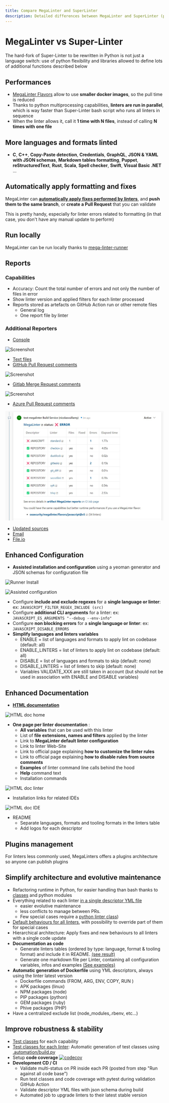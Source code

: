 ```yaml
---
title: Compare MegaLinter and SuperLinter
description: Detailed differences between MegaLinter and SuperLinter (performances, reporters, architecture...)
---
```

<!-- markdownlint-disable MD013 -->
<!-- Generated by .automation/build.py, please do not update manually -->
<!-- mega-linter-vs-super-linter-section-start -->

# MegaLinter vs Super-Linter

The hard-fork of Super-Linter to be rewritten in Python is not just a language switch: use of python flexibility and libraries allowed to define lots of additional functions described below

## Performances

- [MegaLinter Flavors](flavors.md) allow to use **smaller docker images**, so the pull time is reduced
- Thanks to python multiprocessing capabilities, **linters are run in parallel**, which is way faster than Super-Linter bash script who runs all linters in sequence
- When the linter allows it, call it **1 time with N files**, instead of calling **N times with one file**

## More languages and formats linted

- **C**, **C++**, **Copy-Paste detection**, **Credentials**, **GraphQL**, **JSON & YAML with JSON schemas**, **Markdown tables formatting**, **Puppet**, **reStructuredText**, **Rust**, **Scala**, **Spell checker**, **Swift**, **Visual Basic .NET** ...

## Automatically apply formatting and fixes

MegaLinter can [**automatically apply fixes performed by linters**](configuration.md#apply-fixes), and **push them to the same branch**, or **create a Pull Request** that you can validate

This is pretty handy, especially for linter errors related to formatting (in that case, you don't have any manual update to perform)

## Run locally

MegaLinter can be run locally thanks to [mega-linter-runner](https://megalinter.io/mega-linter-runner/)

## Reports

### Capabilities

- Accuracy: Count the total number of errors and not only the number of files in error
- Show linter version and applied filters for each linter processed
- Reports stored as artefacts on GitHub Action run or other remote files
  - General log
  - One report file by linter

### Additional Reporters

- [Console](reporters/ConsoleReporter.md)

![Screenshot](https://github.com/oxsecurity/megalinter/blob/main/docs/assets/images/ConsoleReporter.jpg?raw=true>)

- [Text files](reporters/TextReporter.md)
- [GitHub Pull Request comments](reporters/GitHubCommentReporter.md)

![Screenshot](https://github.com/oxsecurity/megalinter/blob/main/docs/assets/images/GitHubCommentReporter.jpg?raw=true>)

- [Gitlab Merge Request comments](reporters/GitlabCommentReporter.md)

![Screenshot](https://github.com/oxsecurity/megalinter/blob/main/docs/assets/images/GitlabCommentReporter.jpg?raw=true>)

- [Azure Pull Request comments](reporters/AzureCommentReporter.md)

![Screenshot](https://github.com/oxsecurity/megalinter/blob/main/docs/assets/images/AzureCommentReporter.jpg?raw=true>)

- [Updated sources](reporters/UpdatedSourcesReporter.md)
- [Email](reporters/EmailReporter.md)
- [File.io](reporters/FileIoReporter.md)

## Enhanced Configuration

- **Assisted installation and configuration** using a yeoman generator and JSON schemas for configuration file

![Runner Install](https://github.com/oxsecurity/megalinter/blob/main/docs/assets/images/mega-linter-runner-generator.gif?raw=true)

![Assisted configuration](https://github.com/oxsecurity/megalinter/raw/main/docs/assets/images/assisted-configuration.gif)

- Configure **include and exclude regexes** for a **single language or linter**: ex: `JAVASCRIPT_FILTER_REGEX_INCLUDE (src)`
- Configure **additional CLI arguments** for a linter: ex: `JAVASCRIPT_ES_ARGUMENTS "--debug --env-info"`
- Configure **non blocking errors** for a **single language or linter**: ex: `JAVASCRIPT_DISABLE_ERRORS`
- **Simplify languages and linters variables**
  - ENABLE = list of languages and formats to apply lint on codebase (default: all)
  - ENABLE_LINTERS = list of linters to apply lint on codebase (default: all)
  - DISABLE = list of languages and formats to skip (default: none)
  - DISABLE_LINTERS = list of linters to skip (default: none)
  - Variables VALIDATE_XXX are still taken in account (but should not be used in association with ENABLE and DISABLE variables)

## Enhanced Documentation

- [**HTML documentation**](https://megalinter.io/)

![HTML doc home](https://github.com/oxsecurity/megalinter/raw/main/docs/assets/images/html_doc_home.jpg)

- **One page per linter documentation** :
  - **All variables** that can be used with this linter
  - List of **file extensions, names and filters** applied by the linter
  - Link to **MegaLinter default linter configuration**
  - Link to linter Web-Site
  - Link to official page explaining **how to customize the linter rules**
  - Link to official page explaining **how to disable rules from source comments**
  - **Examples** of linter command line calls behind the hood
  - **Help** command text
  - Installation commands

![HTML doc linter](https://github.com/oxsecurity/megalinter/raw/main/docs/assets/images/html_doc_linter.jpg)

- Installation links for related IDEs

![HTML doc IDE](https://github.com/oxsecurity/megalinter/raw/main/docs/assets/images/html_doc_ide.jpg)

- README
  - Separate languages, formats and tooling formats in the linters table
  - Add logos for each descriptor

## Plugins management

For linters less commonly used, MegaLinters offers a plugins architecture so anyone can publish plugins

## Simplify architecture and evolutive maintenance

- Refactoring runtime in Python, for easier handling than bash thanks to [classes](https://github.com/oxsecurity/megalinter/tree/main/megalinter) and python modules
- Everything related to each linter [in a single descriptor YML file](https://github.com/oxsecurity/megalinter/tree/main/megalinter/descriptors)
  - easier evolutive maintenance
  - less conflicts to manage between PRs.
  - Few special cases require a [python linter class](https://github.com/oxsecurity/megalinter/tree/main/megalinter/descriptors))
- [Default behaviours for all linters](https://github.com/oxsecurity/megalinter/blob/main/megalinter/Linter.py), with possibility to override part of them for special cases
- Hierarchical architecture: Apply fixes and new behaviours to all linters with a single code update
- **Documentation as code**
  - Generate linters tables (ordered by type: language, format & tooling format) and include it in README. [(see result)](https://megalinter.io/supported-linters/)
  - Generate one markdown file per Linter, containing all configuration variables, infos and examples [(See examples)](https://megalinter.io/descriptors/javascript_eslint/)
- **Automatic generation of Dockerfile** using YML descriptors, always using the linter latest version
  - Dockerfile commands (FROM, ARG, ENV, COPY, RUN )
  - APK packages (linux)
  - NPM packages (node)
  - PIP packages (python)
  - GEM packages (ruby)
  - Phive packages (PHP)
- Have a centralized exclude list (node_modules,.rbenv, etc...)

## Improve robustness & stability

- [Test classes](https://github.com/oxsecurity/megalinter/blob/main/megalinter/tests/test_megalinter) for each capability
- [Test classes for each linter](https://github.com/oxsecurity/megalinter/tree/main/megalinter/tests/test_megalinter/linters): Automatic generation of test classes using [.automation/build.py](https://github.com/oxsecurity/megalinter/blob/main/.automation/build.py)
- Setup **code coverage** [![codecov](https://codecov.io/gh/oxsecurity/megalinter/branch/main/graph/badge.svg)](https://codecov.io/gh/oxsecurity/megalinter)
- **Development CD / CI**
  - Validate multi-status on PR inside each PR (posted from step "Run against all code base")
  - Run test classes and code coverage with pytest during validation GitHub Action
  - Validate descriptor YML files with json schema during build
  - Automated job to upgrade linters to their latest stable version

<!-- mega-linter-vs-super-linter-section-end -->

